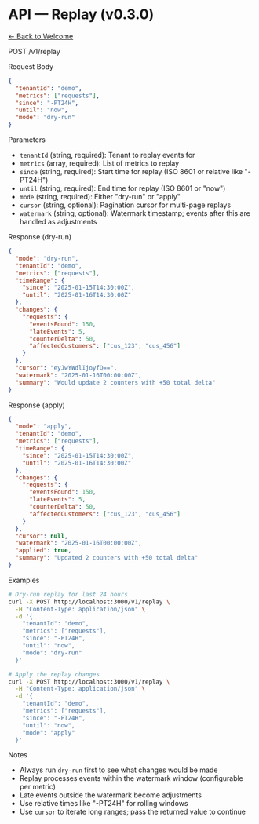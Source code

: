 # API — Replay (v0.3.0)

[← Back to Welcome](../welcome.md)

POST /v1/replay

Request Body
```json
{
  "tenantId": "demo",
  "metrics": ["requests"],
  "since": "-PT24H",
  "until": "now",
  "mode": "dry-run"
}
```

Parameters
- `tenantId` (string, required): Tenant to replay events for
- `metrics` (array, required): List of metrics to replay
- `since` (string, required): Start time for replay (ISO 8601 or relative like "-PT24H")
- `until` (string, required): End time for replay (ISO 8601 or "now")
- `mode` (string, required): Either "dry-run" or "apply"
- `cursor` (string, optional): Pagination cursor for multi-page replays
- `watermark` (string, optional): Watermark timestamp; events after this are handled as adjustments

Response (dry-run)
```json
{
  "mode": "dry-run",
  "tenantId": "demo",
  "metrics": ["requests"],
  "timeRange": {
    "since": "2025-01-15T14:30:00Z",
    "until": "2025-01-16T14:30:00Z"
  },
  "changes": {
    "requests": {
      "eventsFound": 150,
      "lateEvents": 5,
      "counterDelta": 50,
      "affectedCustomers": ["cus_123", "cus_456"]
    }
  },
  "cursor": "eyJwYWdlIjoyfQ==",
  "watermark": "2025-01-16T00:00:00Z",
  "summary": "Would update 2 counters with +50 total delta"
}
```

Response (apply)
```json
{
  "mode": "apply",
  "tenantId": "demo",
  "metrics": ["requests"],
  "timeRange": {
    "since": "2025-01-15T14:30:00Z",
    "until": "2025-01-16T14:30:00Z"
  },
  "changes": {
    "requests": {
      "eventsFound": 150,
      "lateEvents": 5,
      "counterDelta": 50,
      "affectedCustomers": ["cus_123", "cus_456"]
    }
  },
  "cursor": null,
  "watermark": "2025-01-16T00:00:00Z",
  "applied": true,
  "summary": "Updated 2 counters with +50 total delta"
}
```

Examples
```bash
# Dry-run replay for last 24 hours
curl -X POST http://localhost:3000/v1/replay \
  -H "Content-Type: application/json" \
  -d '{
    "tenantId": "demo",
    "metrics": ["requests"],
    "since": "-PT24H",
    "until": "now",
    "mode": "dry-run"
  }'

# Apply the replay changes
curl -X POST http://localhost:3000/v1/replay \
  -H "Content-Type: application/json" \
  -d '{
    "tenantId": "demo",
    "metrics": ["requests"],
    "since": "-PT24H",
    "until": "now",
    "mode": "apply"
  }'
```

Notes
- Always run `dry-run` first to see what changes would be made
- Replay processes events within the watermark window (configurable per metric)
- Late events outside the watermark become adjustments
- Use relative times like "-PT24H" for rolling windows
- Use `cursor` to iterate long ranges; pass the returned value to continue
